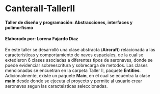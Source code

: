 # CanteraII-TallerII
#### Taller de diseño y programación: Abstracciones, interfaces y polimorfismo
#### Elaborado por: Lorena Fajardo Díaz

En este taller se desarrolló una clase abstracta (**Aircraft**) relacionada a las caracteristicas y comportamiento de naves espaciales, de la cual se extedieron 6 clases asociadas a diferentes tipos de aeronaves, donde se puede evidenciar sobreescritura y sobrecarga de metodos. Las clases mencionadas se encuetran en la carpeta Taller II, paquete **Entities**. Adicionalmente, existe un paquete **Main**, en el cual se ecuentra la clase **main** desde donde se ejecuta el proyecto y permite al usuario crear aeronaves segun las caracteisticas seleccionadas.   
